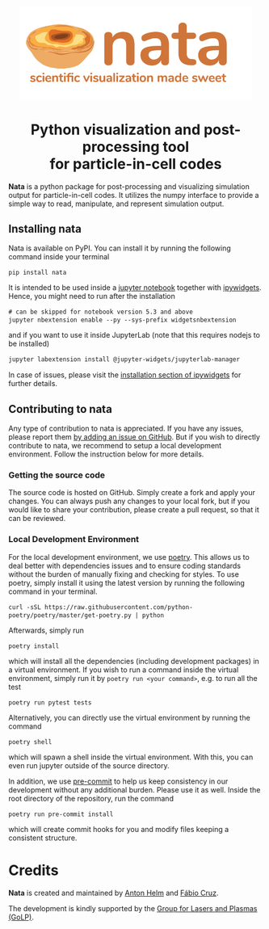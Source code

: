 <p align="center">
  <img
       src="https://raw.githubusercontent.com/GoLP-IST/nata/master/docs/_static/nata-logo.png?token=AAKKMGXZXXRCACBKWRAZDFC6WLTBO"
       alt="nata logo"
       width=460
   />
</p>
<h1 align="center">Python visualization and post-processing tool </br> for particle-in-cell codes</h1>

**Nata** is a python package for post-processing and visualizing simulation
output for particle-in-cell codes. It utilizes the numpy interface to provide
a simple way to read, manipulate, and represent simulation output.

## Installing nata

Nata is available on PyPI. You can install it by running the following
command inside your terminal

```shell
pip install nata
```

It is intended to be used inside a [jupyter notebook](https://jupyter.org/) together
with [ipywidgets](https://github.com/jupyter-widgets/ipywidgets). Hence, you
might need to run after the installation

```shell
# can be skipped for notebook version 5.3 and above
jupyter nbextension enable --py --sys-prefix widgetsnbextension
```

and if you want to use it inside JupyterLab (note that this requires nodejs
to be installed)

```bash
jupyter labextension install @jupyter-widgets/jupyterlab-manager
```

In case of issues, please visit the [installation section of ipywidgets](https://github.com/jupyter-widgets/ipywidgets/blob/master/docs/source/user_install.md)
for further details.

## Contributing to nata

Any type of contribution to nata is appreciated. If you have any issues,
please report them [by adding an issue on GitHub](https://github.com/GoLP-IST/nata/issues). But if
you wish to directly contribute to nata, we recommend to setup a local
development environment. Follow the instruction below for more details.

### Getting the source code

The source code is hosted on GitHub. Simply create a fork and apply your
changes. You can always push any changes to your local fork, but if you would
like to share your contribution, please create a pull request, so that it can
be reviewed.

### Local Development Environment

For the local development environment, we use
[poetry](https://python-poetry.org/). This allows us to deal better with
dependencies issues and to ensure coding standards without the burden of
manually fixing and checking for styles. To use poetry, simply install it
using the latest version by running the following command in your terminal.

```shell
curl -sSL https://raw.githubusercontent.com/python-poetry/poetry/master/get-poetry.py | python
```

Afterwards, simply run

```shell
poetry install
```

which will install all the dependencies (including development packages) in a
virtual environment. If you wish to run a command inside the virtual
environment, simply run it by `poetry run <your command>`, e.g. to run all
the test

```shell
poetry run pytest tests
```

Alternatively, you can directly use the virtual environment by running the
command

```shell
poetry shell
```

which will spawn a shell inside the virtual environment. With this, you can
even run jupyter outside of the source directory.

In addition, we use [pre-commit](https://pre-commit.com/) to help us keep
consistency in our development without any additional burden. Please use it
as well. Inside the root directory of the repository, run the command

```shell
poetry run pre-commit install
```

which will create commit hooks for you and modify files keeping a consistent
structure.

# Credits

**Nata** is created and maintained by [Anton Helm](https://github.com/ahelm)
and [Fábio Cruz](https://github.com/fabiocruz).

The development is kindly supported by the [Group for Lasers and Plasmas (GoLP)](http://epp.tecnico.ulisboa.pt/>).
